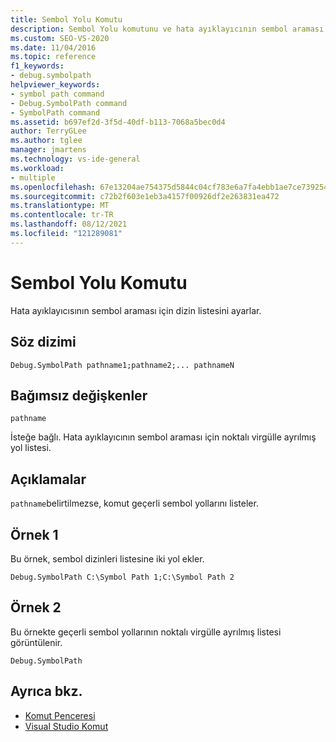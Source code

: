 ```yaml
---
title: Sembol Yolu Komutu
description: Sembol Yolu komutunu ve hata ayıklayıcının sembol araması için dizin listesini nasıl ayarlayıcısı olduğunu öğrenin.
ms.custom: SEO-VS-2020
ms.date: 11/04/2016
ms.topic: reference
f1_keywords:
- debug.symbolpath
helpviewer_keywords:
- symbol path command
- Debug.SymbolPath command
- SymbolPath command
ms.assetid: b697ef2d-3f5d-40df-b113-7068a5bec0d4
author: TerryGLee
ms.author: tglee
manager: jmartens
ms.technology: vs-ide-general
ms.workload:
- multiple
ms.openlocfilehash: 67e13204ae754375d5844c04cf783e6a7fa4ebb1ae7ce739254f85686e6e08f9
ms.sourcegitcommit: c72b2f603e1eb3a4157f00926df2e263831ea472
ms.translationtype: MT
ms.contentlocale: tr-TR
ms.lasthandoff: 08/12/2021
ms.locfileid: "121289081"
---
```

# <a name="symbol-path-command"></a>Sembol Yolu Komutu
Hata ayıklayıcısının sembol araması için dizin listesini ayarlar.

## <a name="syntax"></a>Söz dizimi

```
Debug.SymbolPath pathname1;pathname2;... pathnameN
```

## <a name="arguments"></a>Bağımsız değişkenler
`pathname`

İsteğe bağlı. Hata ayıklayıcının sembol araması için noktalı virgülle ayrılmış yol listesi.

## <a name="remarks"></a>Açıklamalar
`pathname`belirtilmezse, komut geçerli sembol yollarını listeler.

## <a name="example-1"></a>Örnek 1
Bu örnek, sembol dizinleri listesine iki yol ekler.

```
Debug.SymbolPath C:\Symbol Path 1;C:\Symbol Path 2
```

## <a name="example-2"></a>Örnek 2
Bu örnekte geçerli sembol yollarının noktalı virgülle ayrılmış listesi görüntülenir.

```
Debug.SymbolPath
```

## <a name="see-also"></a>Ayrıca bkz.

- [Komut Penceresi](../../ide/reference/command-window.md)
- [Visual Studio Komut](../../ide/reference/visual-studio-commands.md)
